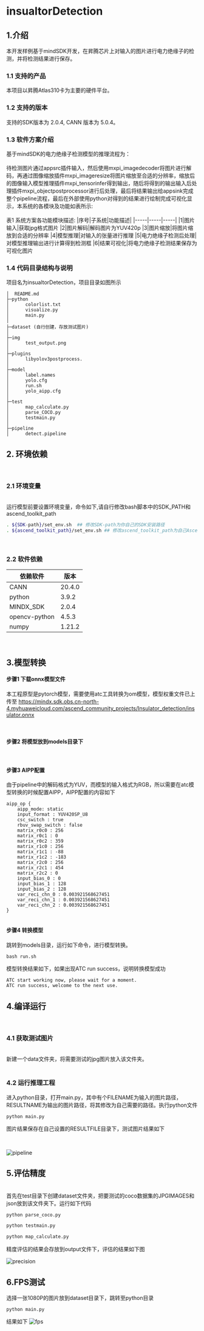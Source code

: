 # insualtorDetection
## 1.介绍
本开发样例基于mindSDK开发，在昇腾芯片上对输入的图片进行电力绝缘子的检测，并将检测结果进行保存。


### 1.1 支持的产品
本项目以昇腾Atlas310卡为主要的硬件平台。

### 1.2 支持的版本
支持的SDK版本为 2.0.4, CANN 版本为 5.0.4。

### 1.3 软件方案介绍
基于mindSDK的电力绝缘子检测模型的推理流程为：<br>
<br>
待检测图片通过appsrc插件输入，然后使用mxpi_imagedecoder将图片进行解码，再通过图像缩放插件mxpi_imageresize将图片缩放至合适的分辨率，缩放后的图像输入模型推理插件mxpi_tensorinfer得到输出，随后将得到的输出输入后处理插件mxpi_objectpostprocessor进行后处理，最后将结果输出给appsink完成整个pipeline流程，最后在外部使用python对得到的结果进行绘制完成可视化显示，本系统的各模块及功能如表所示:
<br><br>
表1 系统方案各功能模块描述:
|序号|子系统|功能描述|
|-----|-----|-----|
|1|图片输入|获取jpg格式图片
|2|图片解码|解码图片为YUV420p
|3|图片缩放|将图片缩放到合适的分辨率
|4|模型推理|对输入的张量进行推理
|5|电力绝缘子检测后处理|对模型推理输出进行计算得到检测框
|6|结果可视化|将电力绝缘子检测结果保存为可视化图片
<br>
### 1.4 代码目录结构与说明
项目名为insualtorDetection，项目目录如图所示

``` 
│  README.md
├─python
│      colorlist.txt
│      visualize.py
│      main.py
│
├─dataset (自行创建，存放测试图片)
│
├─img   
│      test_output.png 
│
├─plugins
│      libyolov3postprocess.
│
├─model
│      label.names
│      yolo.cfg  
│      run.sh
│      yolo_aipp.cfg
│
├─test
│      map_calculate.py
│      parse_COCO.py  
│      testmain.py
│
├─pipeline
│      detect.pipeline
```

## 2. 环境依赖
<br>

### 2.1 环境变量
<br>
运行模型前要设置环境变量，命令如下,请自行修改bash脚本中的SDK_PATH和ascend_toolkit_path

```bash
. ${SDK-path}/set_env.sh  ## 修改SDK-path为你自己的SDK安装路径
. ${ascend_toolkit_path}/set_env.sh ## 修改ascend_toolkit_path为自己Ascend的ascend_toolkit路径

```
<br>

### 2.2 软件依赖

|依赖软件|版本|
|-----|-----|
CANN|20.4.0
python|3.9.2
MINDX_SDK|2.0.4
opencv-python|4.5.3
numpy|1.21.2
<br>

## 3.模型转换

#### 步骤1 下载onnx模型文件
本工程原型是pytorch模型，需要使用atc工具转换为om模型，模型权重文件已上传至
https://mindx.sdk.obs.cn-north-4.myhuaweicloud.com/ascend_community_projects/Insulator_detection/insulator.onnx

<br>

#### 步骤2 将模型放到models目录下
<br>

#### 步骤3 AIPP配置
由于pipeline中的解码格式为YUV，而模型的输入格式为RGB，所以需要在atc模型转换的时候配置AIPP，AIPP配置的内容如下

```
aipp_op {
    aipp_mode: static
    input_format : YUV420SP_U8
    csc_switch : true
    rbuv_swap_switch : false
    matrix_r0c0 : 256
    matrix_r0c1 : 0
    matrix_r0c2 : 359
    matrix_r1c0 : 256
    matrix_r1c1 : -88
    matrix_r1c2 : -183
    matrix_r2c0 : 256
    matrix_r2c1 : 454
    matrix_r2c2 : 0
    input_bias_0 : 0
    input_bias_1 : 128
    input_bias_2 : 128
    var_reci_chn_0 : 0.003921568627451
    var_reci_chn_1 : 0.003921568627451
    var_reci_chn_2 : 0.003921568627451
}


```

#### 步骤4 转换模型
跳转到models目录，运行如下命令，进行模型转换。

```
bash run.sh
```

模型转换结果如下，如果出现ATC run success，说明转换模型成功

```bash
ATC start working now, please wait for a moment.
ATC run success, welcome to the next use.
```


## 4.编译运行
<br>

### 4.1 获取测试图片
<br>
新建一个data文件夹，将需要测试的jpg图片放入该文件夹。
<br> 
<br>

### 4.2 运行推理工程
进入python目录，打开main.py，其中有个FILENAME为输入的图片路径，RESULTNAME为输出的图片路径，将其修改为自己需要的路径。执行python文件

```
python main.py
```
图片结果保存在自己设置的RESULTFILE目录下，测试图片结果如下


<br>

![pipeline](./img/test_output.png)



## 5.评估精度
<br>
首先在test目录下创建dataset文件夹，把要测试的coco数据集的JPGIMAGES和json放到该文件夹下。运行如下代码

```bash
python parse_coco.py

python testmain.py

python map_calculate.py

```

精度评估的结果会存放到output文件下，评估的结果如下图

![precision](./img/precision.png)


## 6.FPS测试
选择一张1080P的图片放到dataset目录下，跳转至python目录

```
python main.py
```

结果如下
![fps](./img/fps.png)









